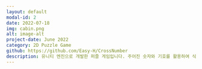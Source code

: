 ```yaml
---
layout: default
modal-id: 2
date: 2022-07-18
img: cabin.png
alt: image-alt
project-date: June 2022
category: 2D Puzzle Game
github: https://github.com/Easy-H/CrossNumber
description: 유니티 엔진으로 개발한 퍼즐 게임입니다. 주어진 숫자와 기호를 활용하여 식을 완성하는 퍼즐 게임입니다. 주어진 숫자와 기호를 통해 완성된 식을 유추하고, 숫자와 기호를 드래그 & 드롭을 하여 식을 완성합니다. 올바른 식을 유추하는 과정에서 암산 능력과 추론 능력을 향상할 수 있으며, 다양한 구조의 식을 완성하는 과정에서 올바른 수학적 사고능력을 기를 수 있습니다.
---
```

